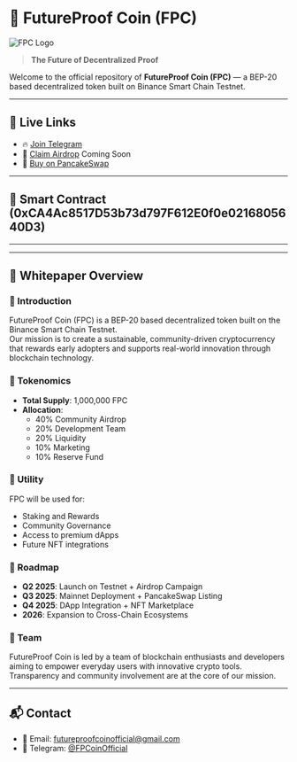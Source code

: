 # 🚀 FutureProof Coin (FPC)

![FPC Logo](https://iili.io/F70DpSt.webp)

> **The Future of Decentralized Proof**

Welcome to the official repository of **FutureProof Coin (FPC)** — a BEP-20 based decentralized token built on Binance Smart Chain Testnet.

---

## 🔗 Live Links

- 🔥 [Join Telegram](https://t.me/FPCoinOfficial)
- 🎁 [Claim Airdrop](https://forms.gle/YOUR_REAL_FORM_LINK) Coming Soon
- 💱 [Buy on PancakeSwap](https://pancakeswap.finance/swap?outputCurrency=0xCA4Ac8517D53b73d797F612E0f0e0216805640D3)

---

## 📝 Smart Contract (0xCA4Ac8517D53b73d797F612E0f0e0216805640D3)


---


---

## 📘 Whitepaper Overview

### 🔹 Introduction
FutureProof Coin (FPC) is a BEP-20 based decentralized token built on the Binance Smart Chain Testnet.  
Our mission is to create a sustainable, community-driven cryptocurrency that rewards early adopters and supports real-world innovation through blockchain technology.

### 🔹 Tokenomics

- **Total Supply**: 1,000,000 FPC  
- **Allocation**:
  - 40% Community Airdrop  
  - 20% Development Team  
  - 20% Liquidity  
  - 10% Marketing  
  - 10% Reserve Fund

### 🔹 Utility

FPC will be used for:

- Staking and Rewards  
- Community Governance  
- Access to premium dApps  
- Future NFT integrations

### 🔹 Roadmap

- **Q2 2025**: Launch on Testnet + Airdrop Campaign  
- **Q3 2025**: Mainnet Deployment + PancakeSwap Listing  
- **Q4 2025**: DApp Integration + NFT Marketplace  
- **2026**: Expansion to Cross-Chain Ecosystems  

### 🔹 Team

FutureProof Coin is led by a team of blockchain enthusiasts and developers aiming to empower everyday users with innovative crypto tools.  
Transparency and community involvement are at the core of our mission.

---

## 📬 Contact

- 📧 Email: [futureproofcoinofficial@gmail.com](mailto:futureproofcoinofficial@gmail.com)  
- 💬 Telegram: [@FPCoinOfficial](https://t.me/FPCoinOfficial)


